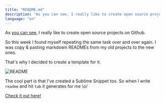 ```yaml
---
title: "README.md"
description: "As you can see, I really like to create open source projects on Github. So this week I found myself repeating the same task over and over again. I was copy & pasting markdown READMEs from my old projects to the new ones."
language: "en"
---
```


As [you can see](/most-active-contributors-on-github/), I really like to create open source projects on Github.

So this week I found myself repeating the same task over and over again. I was copy & pasting markdown READMEs from my old projects to the new ones.

That's why I decided to create a template for it.

<!-- more -->

![README](/assets/img/posts/readme.jpg)

The cool part is that I've created a Sublime Snippet too. So when I write `readme` and hit `tab` it generates for me \o/

[Check it out here!](https://gist.github.com/4526327)